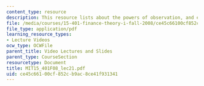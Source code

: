 ```yaml
---
content_type: resource
description: This resource lists about the powers of observation, and efficient markets.
file: /media/courses/15-401-finance-theory-i-fall-2008/ce45c66100cf852cb9ac8ce41f931341_MIT15_401F08_lec21.pdf
file_type: application/pdf
learning_resource_types:
- Lecture Videos
ocw_type: OCWFile
parent_title: Video Lectures and Slides
parent_type: CourseSection
resourcetype: Document
title: MIT15_401F08_lec21.pdf
uid: ce45c661-00cf-852c-b9ac-8ce41f931341
---
```

